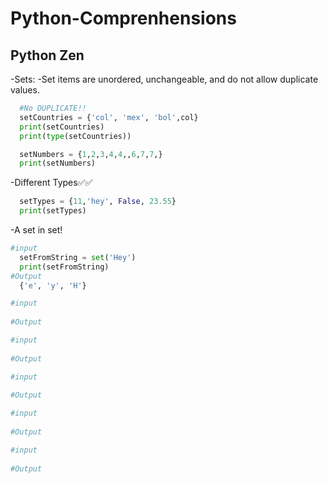 # Python-Comprenhensions
<div><h2>Python Zen</h2></div>
-Sets: 
  -Set items are unordered, unchangeable, and do not allow duplicate values.
  
```python
  #No DUPLICATE!!
  setCountries = {'col', 'mex', 'bol',col}
  print(setCountries)
  print(type(setCountries))

  setNumbers = {1,2,3,4,4,,6,7,7,}
  print(setNumbers)
  ```

-Different Types✅✅
```python
  setTypes = {11,'hey', False, 23.55}
  print(setTypes)
  ```
-A set in set!
```python
#input
  setFromString = set('Hey')
  print(setFromString)
#Output
  {'e', 'y', 'H'}
  ```
```python
#input
  
#Output

  ```
```python
#input
  
#Output

  ```
```python
#input
  
#Output

  ```
```python
#input
  
#Output

  ```
```python
#input
  
#Output

  ```
